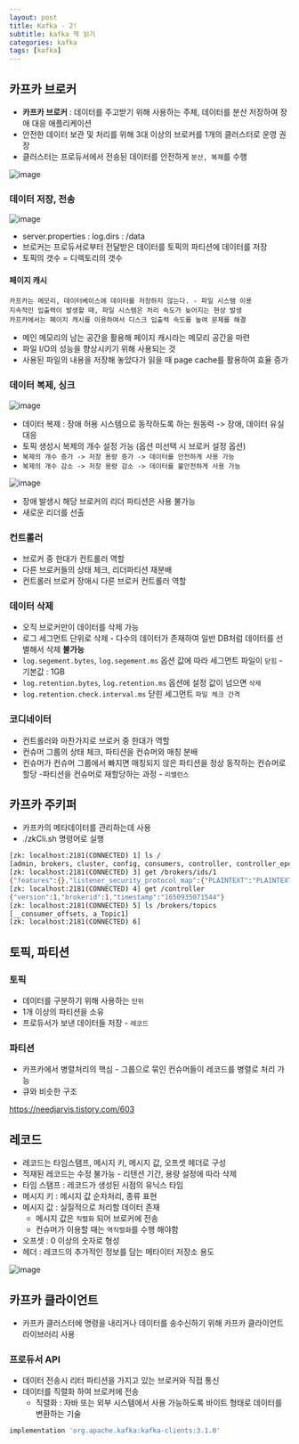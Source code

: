 ```yaml
---
layout: post
title: Kafka - 2!
subtitle: kafka 책 읽기
categories: kafka
tags: [kafka]
---
```


## 카프카 브로커

- __카프카 브로커__ : 데이터를 주고받기 위해 사용하는 주체, 데이터를 분산 저장하여 장애 대응 애플리케이션
- 안전한 데이터 보관 및 처리를 위해 3대 이상의 브로커를 1개의 클러스터로 운영 권장
- 클러스터는 프로듀서에서 전송된 데이터를 안전하게 `분산, 복제`를 수행

![image](https://user-images.githubusercontent.com/62547169/165308507-aa71eb46-d31b-4e66-b445-094185921ab8.png)


### 데이터 저장, 전송

![image](https://user-images.githubusercontent.com/62547169/165309960-256d5658-85b3-483d-b9df-fcf2522c1bd5.png)

- server.properties : log.dirs : /data
- 브로커는 프로듀서로부터 전달받은 데이터를 토픽의 파티션에 데이터를 저장
- 토픽의 갯수 = 디렉토리의 갯수

#### 페이지 캐시

```
카프카는 메모리, 데이터베이스에 데이터를 저장하지 않는다. - 파일 시스템 이용
지속적인 입출력이 발생할 때, 파일 시스템은 처리 속도가 늦어지는 현상 발생
카프카에서는 페이지 캐시를 이용하여서 디스크 입출력 속도를 높여 문제를 해결
```
- 메인 메모리의 남는 공간을 활용해 페이지 캐시라는 메모리 공간을 마련
- 파일 I/O의 성능을 향상시키기 위해 사용되는 것
- 사용된 파일의 내용을 저장해 놓았다가 읽을 때 page cache를 활용하여 효율 증가


### 데이터 복제, 싱크

![image](https://user-images.githubusercontent.com/62547169/165312760-ac14a4c4-18d4-4f5f-941d-d7242466307e.png)


- 데이터 복제 : 장애 허용 시스템으로 동작하도록 하는 원동력 -> 장애, 데이터 유실 대응
- 토픽 생성시 복제의 개수 설정 가능 (옵션 미선택 시 브로커 설정 옵션)
- `복제의 개수 증가 -> 저장 용량 증가 -> 데이터를 안전하게 사용 가능`
- `복제의 개수 감소 -> 저장 용량 감소 -> 데이터를 불안전하게 사용 가능`

![image](https://user-images.githubusercontent.com/62547169/165314729-2af30c8c-4540-494e-8b6a-b9c06ccac8eb.png)

- 장애 발생시 해당 브로커의 리더 파티션은 사용 불가능
- 새로운 리더를 선출


### 컨트롤러

- 브로커 중 한대가 컨트롤러 역할
- 다른 브로커들의 상태 체크, 리더파티션 재분배
- 컨트롤러 브로커 장애시 다른 브로커 컨트롤러 역할


### 데이터 삭제

- 오직 브로커만이 데이터를 삭제 가능
- 로그 세그먼트 단위로 삭제 - 다수의 데이터가 존재하여 일반 DB처럼 데이터를 선별해서 삭제 __불가능__
- `log.segement.bytes`, `log.segement.ms` 옵션 값에 따라 세그먼트 파일이 `닫힘` - 기본값 : 1GB
- `log.retention.bytes`, `log.retention.ms` 옵션에 설정 값이 넘으면 `삭제`
- `log.retention.check.interval.ms` 닫힌 세그먼트 `파일 체크 간격`

### 코디네이터

- 컨트롤러와 마찬가지로 브로커 중 한대가 역할
- 컨슈머 그룹의 상태 체크, 파티션을 컨슈머와 매칭 분배
- 컨슈머가 컨슈머 그룹에서 빠지면 매칭되지 않은 파티션을 정상 동작하는 컨슈머로 할당
  -파티션을 컨슈머로 재할당하는 과정 - `리밸런스`
  
## 카프카 주키퍼

- 카프카의 메타데이터를 관리하는데 사용
- ./zkCli.sh 명령어로 실행

```bash
[zk: localhost:2181(CONNECTED) 1] ls /
[admin, brokers, cluster, config, consumers, controller, controller_epoch, feature, isr_change_notification, latest_producer_id_block, log_dir_event_notification, zookeeper]
[zk: localhost:2181(CONNECTED) 3] get /brokers/ids/1 
{"features":{},"listener_security_protocol_map":{"PLAINTEXT":"PLAINTEXT"},"endpoints":["PLAINTEXT://172.17.19.25:19092"],"jmx_port":-1,"port":19092,"host":"172.17.19.25","version":5,"timestamp":"1650935071371"}
[zk: localhost:2181(CONNECTED) 4] get /controller
{"version":1,"brokerid":1,"timestamp":"1650935071544"}
[zk: localhost:2181(CONNECTED) 5] ls /brokers/topics
[__consumer_offsets, a_Topic1]
[zk: localhost:2181(CONNECTED) 6] 

```

## 토픽, 파티션

### 토픽
- 데이터를 구분하기 위해 사용하는 `단위`
- 1개 이상의 파티션을 소유
- 프로듀서가 보낸 데이터들 저장 - `레코드`


### 파티션

- 카프카에서 병렬처리의 핵심 - 그룹으로 묶인 컨슈머들이 레코드를 병렬로 처리 가능
- 큐와 비슷한 구조

https://needjarvis.tistory.com/603

## 레코드

- 레코드는 타임스탬프, 메시지 키, 메시지 값, 오프셋 헤더로 구성
- 적재된 레코드는 수정 불가능 - 리텐션 기간, 용량 설정에 따라 삭제
- 타임 스탬프 : 레코드가 생성된 시점의 유닉스 타임
- 메시지 키 : 메시지 값 순차처리, 종류 표현
- 메시지 값 : 실질적으로 처리할 데이터 존재
  - 메시지 값은 `직렬화` 되어 브로커에 전송
  - 컨슈머가 이용할 때는 `역직렬화`를 수행 해야함
- 오프셋 : 0 이상의 숫자로 형성
- 헤더 : 레코드의 추가적인 정보를 담는 메타이터 저장소 용도



![image](https://user-images.githubusercontent.com/62547169/165320924-8eb72d2a-54d5-43d6-bcb0-265c1b9a634a.png)


## 카프카 클라이언트

- 카프카 클러스터에 명령을 내리거나 데이터를 송수신하기 위해 카프카 클라이언트 라이브러리 사용

### 프로듀서 API

- 데이터 전송시 리터 파티션을 가지고 있는 브로커와 직접 통신
- 데이터를 직렬화 하여 브로커에 전송
  - 직렬화 : 자바 또는 외부 시스템에서 사용 가능하도록 바이트 형태로 데이터를 변환하는 기술

```gradle
implementation 'org.apache.kafka:kafka-clients:3.1.0'
```



